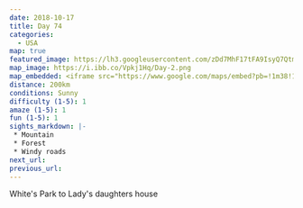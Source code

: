 ```yaml
---
date: 2018-10-17
title: Day 74
categories:
  - USA
map: true
featured_image: https://lh3.googleusercontent.com/zDd7MhF17tFA9IsyQ7QtmBYNWXrzPwXibs8KVh8HHYmayDFRn8hmEaMxOWYfG9uXSkO-Mgmq2XdpZPQrzkxTMUpSNE1lFd9NHBpQR9fCUFvxA2uVJY-bpzov8dp1CAmBBgEy-89BGZIAUfzqha42d0MsI5uVl2UJk65LjrMzWr_M7xU_bQlow3rWJRLbehmOfN0uq4a4G5HcTIWjxbDg3g_T6rV2kipt-AIxIForfUxvm9M8qKBmPEHqmDaBDfBjdXUWiOQsOMAz-LB-ynCQVycaSsct_vLNEoC_DfVEwvNNXbWv-V4Z6mt9RkhlKgtkuvk6hAIhAnRJQmI0-YudOgLGtrYmY-eZpRZ-Of8Bbi_aKiC5Ht5wH3IYKaZ14weGmFSz63DGOLauBVJzN9GwJn0u7VbO_R4SIuHFwrV3EHuT11g728UF1yPXzXv8Kmh7CIDstPImCSHBnDcOKw2GgEVKwFaFsagti3cmi7Rdw01o95IZmYiAGOsGX9cj2paLxAYlyn95CSkcxKvY5F25UtIFs1OVmd3E0ElXGYkcGdxTo9JQROpsdOfmeJw7_dfrRZi77A0fMAs25UzeD24-dMrk4c1WIzSibcPQxnWIZylYb9eyDolfdH6ECp0inVWlSn49IIUsKmjqCaO_d0D1RVytL-7KTu1-0mxu5BSyWjyFQ78W=w1631-h1016-no
map_image: https://i.ibb.co/Vpkj1Hq/Day-2.png
map_embedded: <iframe src="https://www.google.com/maps/embed?pb=!1m38!1m12!1m3!1d1769415.9512318156!2d-97.20480720468964!3d29.982575900899743!2m3!1f0!2f0!3f0!3m2!1i1024!2i768!4f13.1!4m23!3e0!4m4!2s29.8354556%2C-94.6544111!3m2!1d29.8354556!2d-94.65441109999999!4m5!1s0x8640bde4362bed49%3A0xc16eb47152bdf1fe!2sStubbs%20Cycles%2C%20Telephone%20Road%2C%20Houston%2C%20TX%2C%20USA!3m2!1d29.698545099999997!2d-95.3021644!4m5!1s0x86437ffe059d02f1%3A0x20de7642733b37e1!2sKirtley%2C%20TX%2C%20USA!3m2!1d29.9671669!2d-97.0977637!4m4!2s30.2792389%2C-97.5194028!3m2!1d30.2792389!2d-97.5194028!5e0!3m2!1sen!2sau!4v1577513952342!5m2!1sen!2sau" width="100%" height="500" frameborder="0" style="border:0;" allowfullscreen=""></iframe>
distance: 200km
conditions: Sunny
difficulty (1-5): 1 
amaze (1-5): 1
fun (1-5): 1
sights_markdown: |-
 * Mountain
 * Forest
 * Windy roads
next_url:
previous_url:
---
```

White's Park to Lady's daughters house


